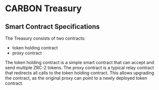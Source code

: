 # CARBON Treasury

## Smart Contract Specifications

The Treasury consists of two contracts:
- token holding contract
- proxy contract

The token holding contract is a simple smart contract that can accept and send multiple ZRC-2 tokens. The proxy contract is a typical relay contract that redirects all calls to the token holding contract. This allows upgrading the contract, as the original proxy can point to a newly deployed token contract.